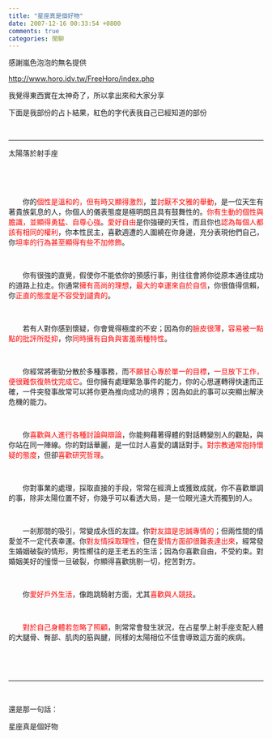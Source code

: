 ```yaml
---
title: "星座真是個好物"
date: 2007-12-16 00:33:54 +0800
comments: true
categories: 閒聊
---
```

<p>感謝嵐色泡泡的無名提供</p><p><a href="http://www.horo.idv.tw/FreeHoro/index.php">http://www.horo.idv.tw/FreeHoro/index.php</a></p><p>我覺得東西實在太神奇了，所以拿出來和大家分享</p><p>下面是我部份的占卜結果，紅色的字代表我自己已經知道的部份</p><p> </p><hr /><p class="MsoNormal" style="MARGIN: 0cm 0cm 0pt"><span style="FONT-FAMILY: 新細明體; mso-ascii-font-family: 'Times New Roman'; mso-hansi-font-family: 'Times New Roman'">太陽落於射手座</span><span lang="EN-US"></span><p>&nbsp;</p><p class="MsoNormal" style="MARGIN: 0cm 0cm 0pt"><span lang="EN-US"></span><p>&nbsp;</p><p class="MsoNormal" style="MARGIN: 0cm 0cm 0pt"><span style="FONT-FAMILY: 新細明體; mso-ascii-font-family: 'Times New Roman'; mso-hansi-font-family: 'Times New Roman'">　　你的<span style="COLOR: red">個性是溫和的，但有時又顯得激烈</span>，並<span style="COLOR: red">討厭不文雅的舉動</span>，是一位天生有著貴族氣息的人，你個人的儀表態度是極明朗且具有鼓舞性的。<span style="COLOR: red">你有生動的個性與膽識，並顯得勇猛、自尊心強</span>。<span style="COLOR: red">愛好自由</span>是你強硬的天性，而且你也<span style="COLOR: red">認為每個人都該有相同的權利</span>，你本性民主，喜歡週遭的人圍繞在你身邊，充分表現他們自己，你<span style="COLOR: red">坦率的行為甚至顯得有些不加修飾</span>。</span><span lang="EN-US"></span><p>&nbsp;</p><p class="MsoNormal" style="MARGIN: 0cm 0cm 0pt"><span style="FONT-FAMILY: 新細明體; mso-ascii-font-family: 'Times New Roman'; mso-hansi-font-family: 'Times New Roman'">　　你有很強的直覺，假使你不能依你的預感行事，則往往會將你從原本通往成功的道路上拉走。你通常<span style="COLOR: red">擁有高尚的理想</span>，<span style="COLOR: red">最大的幸運來自於自信</span>，你很值得信賴，你<span style="COLOR: red">正直的態度是不容受到譴責的</span>。</span><span lang="EN-US"></span><p>&nbsp;</p><p class="MsoNormal" style="MARGIN: 0cm 0cm 0pt"><span style="FONT-FAMILY: 新細明體; mso-ascii-font-family: 'Times New Roman'; mso-hansi-font-family: 'Times New Roman'">　　若有人對你感到懷疑，你會覺得極度的不安；因為你的<span style="COLOR: red">臉皮很薄</span>，<span style="COLOR: red">容易被一點點的批評所貶抑</span>，你<span style="COLOR: red">同時擁有自負與害羞兩種特性</span>。</span><span lang="EN-US"></span><p>&nbsp;</p><p class="MsoNormal" style="MARGIN: 0cm 0cm 0pt"><span style="FONT-FAMILY: 新細明體; mso-ascii-font-family: 'Times New Roman'; mso-hansi-font-family: 'Times New Roman'">　　你經常將衝勁分散於多種事務，而<span style="COLOR: red">不願甘心專於單一的目標</span>，<span style="COLOR: red">一旦放下工作，便很難恢復熱忱完成它</span>。但你擁有處理緊急事件的能力，你的心思運轉得快速而正確，一件突發事故常可以將你更為推向成功的境界；因為如此的事可以突顯出解決危機的能力。</span><span lang="EN-US"></span><p>&nbsp;</p><p class="MsoNormal" style="MARGIN: 0cm 0cm 0pt"><span style="FONT-FAMILY: 新細明體; mso-ascii-font-family: 'Times New Roman'; mso-hansi-font-family: 'Times New Roman'">　　你<span style="COLOR: red">喜歡與人進行各種討論與辯論</span>，你能夠藉著得體的對話轉變別人的觀點，與你站在同一陣線。你的對話華麗，是一位討人喜愛的講話對手。<span style="COLOR: red">對宗教通常抱持懷疑的態度</span>，但卻<span style="COLOR: red">喜歡研究哲理</span>。</span><span lang="EN-US"></span><p>&nbsp;</p><p class="MsoNormal" style="MARGIN: 0cm 0cm 0pt"><span style="FONT-FAMILY: 新細明體; mso-ascii-font-family: 'Times New Roman'; mso-hansi-font-family: 'Times New Roman'">　　你對事業的處理，採取直接的手段，常常在經濟上或獲致成就，你不喜歡單調的事，除非太陽位置不好，你幾乎可以看透大局，是一位眼光遠大而獨到的人。</span><span lang="EN-US"></span><p>&nbsp;</p><p class="MsoNormal" style="MARGIN: 0cm 0cm 0pt"><span style="FONT-FAMILY: 新細明體; mso-ascii-font-family: 'Times New Roman'; mso-hansi-font-family: 'Times New Roman'">　　一剎那間的吸引，常變成永恆的友誼。你<span style="COLOR: red">對友誼是忠誠專情的</span>；但兩性間的情愛並不一定代表幸運。你<span style="COLOR: red">對友情採取理性</span>，但在<span style="COLOR: red">愛情方面卻很難表達出來</span>，經常發生婚姻破裂的情形，男性嚮往的是王老五的生活；因為你喜歡自由，不受約束。對婚姻美好的憧憬一旦破裂，你顯得喜歡挑剔一切，挖苦對方。</span><span lang="EN-US"></span><p>&nbsp;</p><p class="MsoNormal" style="MARGIN: 0cm 0cm 0pt"><span style="FONT-FAMILY: 新細明體; mso-ascii-font-family: 'Times New Roman'; mso-hansi-font-family: 'Times New Roman'">　　你<span style="COLOR: red">愛好戶外生活</span>，像跑跳騎射方面，尤其<span style="COLOR: red">喜歡與人競技</span>。</span><span lang="EN-US"></span><p>&nbsp;</p><p class="MsoNormal" style="MARGIN: 0cm 0cm 0pt"><span style="FONT-FAMILY: 新細明體; mso-ascii-font-family: 'Times New Roman'; mso-hansi-font-family: 'Times New Roman'">　　<span style="COLOR: red">對於自己身體若忽略了照顧</span>，則常常會發生狀況，在占星學上射手座支配人體的大腿骨、臀部、肌肉的筋與腱，同樣的太陽相位不佳會導致這方面的疾病。</span><span lang="EN-US"></span><p>&nbsp;</p><p>&nbsp;</p><hr /><p>&nbsp;</p><p>還是那一句話：</p><p>星座真是個好物</p></p><p> </p></p><p> </p></p><p> </p></p><p> </p></p><p> </p></p><p> </p></p><p> </p></p><p> </p></p><p> </p></p><p> </p></p><p> </p>
